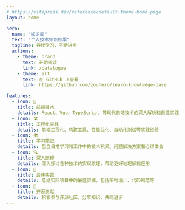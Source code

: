 ```yaml
---
# https://vitepress.dev/reference/default-theme-home-page
layout: home

hero:
  name: "知识库"
  text: "个人技术知识积累"
  tagline: 持续学习，不断进步
  actions:
    - theme: brand
      text: 开始阅读
      link: /catalogue
    - theme: alt
      text: 在 GitHub 上查看
      link: https://github.com/zouhero/learn-knowledge-base

features:
  - icon: 🚀
    title: 前端技术
    details: React、Vue、TypeScript 等现代前端技术的深入解析和最佳实践
  - icon: 🛠️
    title: 工程化实践
    details: 前端工程化、构建工具、性能优化、自动化测试等实践经验
  - icon: 📚
    title: 学习笔记
    details: 包含日常学习和工作中的技术积累、问题解决方案和心得体会
  - icon: 🔍
    title: 深入原理
    details: 深入探讨各种技术的实现原理，帮助更好地理解和应用
  - icon: 🎯
    title: 最佳实践
    details: 总结实际项目中的最佳实践，包括架构设计、代码规范等
  - icon: 🤝
    title: 开源贡献
    details: 积极参与开源社区，分享知识，共同进步
---
```

